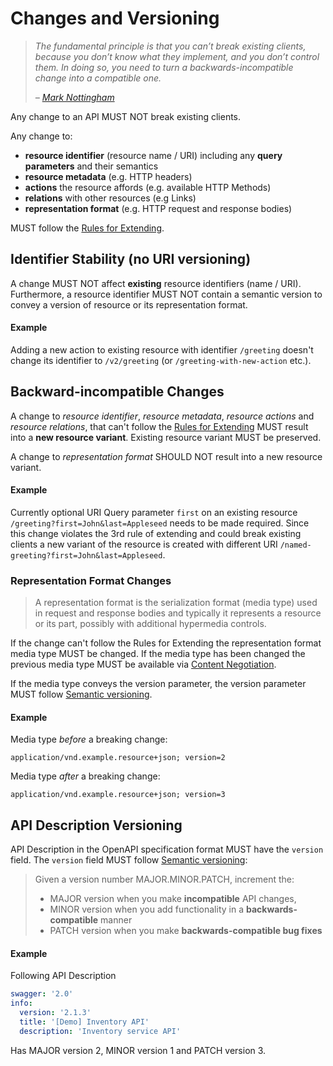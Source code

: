 # Changes and Versioning
> _The fundamental principle is that you can’t break existing clients, because you don’t know what they implement, and you don’t control them. In doing so, you need to turn a backwards-incompatible change into a compatible one._
>
> _– [Mark Nottingham](https://www.mnot.net/blog/2011/10/25/web_api_versioning_smackdown)_

Any change to an API MUST NOT break existing clients.

Any change to:
- **resource identifier** (resource name / URI) including any **query parameters** and their semantics
- **resource metadata** (e.g. HTTP headers)
- **actions** the resource affords (e.g. available HTTP Methods)
- **relations** with other resources (e.g Links)
- **representation format** (e.g. HTTP request and response bodies)

MUST follow the [Rules for Extending](core-principles/rules-for-extending.md).

## Identifier Stability (no URI versioning)
A change MUST NOT affect **existing** resource identifiers (name / URI). Furthermore, a resource identifier MUST NOT contain a semantic version to convey a version of resource or its representation format.

#### Example
Adding a new action to existing resource with identifier `/greeting` doesn't change its identifier to `/v2/greeting` (or `/greeting-with-new-action` etc.).

## Backward-incompatible Changes
A change to _resource identifier_, _resource metadata_, _resource actions_ and _resource relations_, that can't follow the [Rules for Extending](core-principles/rules-for-extending.md) MUST result into a **new resource variant**. Existing resource variant MUST be preserved.

A change to _representation format_ SHOULD NOT result into a new resource variant.

#### Example
Currently optional URI Query parameter `first` on an existing resource `/greeting?first=John&last=Appleseed` needs to be made required. Since this change violates the 3rd rule of extending and could break existing clients a new variant of the resource is created with different URI `/named-greeting?first=John&last=Appleseed`.

### Representation Format Changes
> A representation format is the serialization format (media type) used in request and response bodies and typically it represents a resource or its part, possibly with additional hypermedia controls.

If the change can't follow the Rules for Extending the representation format media type MUST be changed. If the media type has been changed the previous media type MUST be available via [Content Negotiation](core-principles/content-negotiation.md). 

If the media type conveys the version parameter, the version parameter MUST follow [Semantic versioning](http://semver.org/).

#### Example
Media type _before_ a breaking change:

```
application/vnd.example.resource+json; version=2
```

Media type _after_ a breaking change:

```
application/vnd.example.resource+json; version=3
```

## API Description Versioning
API Description in the OpenAPI specification format MUST have the `version` field. The `version` field MUST follow [Semantic versioning](http://semver.org/):

> Given a version number MAJOR.MINOR.PATCH, increment the:
> 
> - MAJOR version when you make **incompatible** API changes,
> - MINOR version when you add functionality in a **backwards-compatible** manner
> - PATCH version when you make **backwards-compatible bug fixes**


#### Example
Following API Description

```yaml
swagger: '2.0'
info:
  version: '2.1.3'
  title: '[Demo] Inventory API'
  description: 'Inventory service API'
```

Has MAJOR version 2, MINOR version 1 and PATCH version 3.


